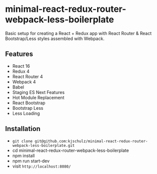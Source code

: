 # minimal-react-redux-router-webpack-less-boilerplate

Basic setup for creating a React + Redux app with React Router & React Bootstrap/Less styles assembled with Webpack.

## Features

* React 16
* Redux 4
* React Router 4
* Webpack 4
* Babel
* Staging ES Next Features
* Hot Module Replacement
* React Bootstrap
* Bootstrap Less
* Less Loading

## Installation

* `git clone git@github.com:kjschulz/minimal-react-redux-router-webpack-less-boilerplate.git`
* cd minimal-react-redux-router-webpack-less-boilerplate
* npm install
* npm run start-dev
* visit `http://localhost:8080/`
